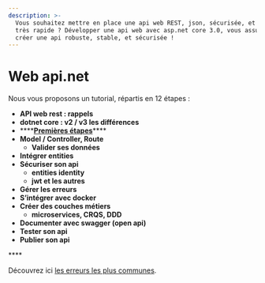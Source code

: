 ```yaml
---
description: >-
  Vous souhaitez mettre en place une api web REST, json, sécurisée, et surtout
  très rapide ? Développer une api web avec asp.net core 3.0, vous assure de
  créer une api robuste, stable, et sécurisée !
---
```


# Web api.net

Nous vous proposons un tutorial, répartis en 12 étapes : 

* **API web rest : rappels**
* **dotnet core : v2 / v3 les différences**
* \*\*\*\*[**Premières étapes**](https://www.dotnetcore-academy.net/learn/autour-du-web/web-api.net/demarrer-un-projet-web-api-dotnet-core)\*\*\*\*
* **Model / Controller, Route**
  * **Valider ses données**
* **Intégrer entities**
* **Sécuriser son api**
  * **entities identity**
  * **jwt et les autres**
* **Gérer les erreurs**
* **S’intégrer avec docker**
* **Créer des couches métiers**
  * **microservices, CRQS, DDD**
* **Documenter avec swagger \(open api\)**
* **Tester son api**
* **Publier son api**

\*\*\*\*

Découvrez ici [les erreurs les plus communes](https://www.dotnetcore-academy.net/learn/autour-du-web/web-api.net/les-erreurs-les-plus-communes).

